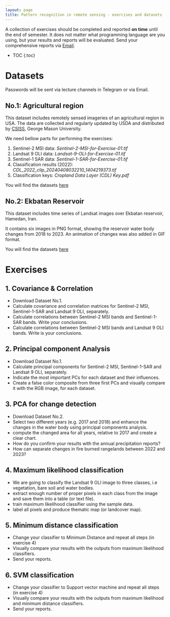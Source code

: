```yaml
---
layout: page
title: Pattern recognition in remote sensing - exercises and datasets
---
```


A collection of exercises should be completed and reported **on time** until the end of semester. 
It does not matter what programming language are you using, but your results and reports will be evaluated.
Send your comprehensive reports via [Email](mailto:torabzadeh@basu.ac.ir).

* TOC
{:toc}

# Datasets
Passwords will be sent via lecture channels in Telegram or via Email.

## No.1: Agricultural region
This dataset includes remotely sensed imageries of an agricultural region in USA. The data are collected and regularly updated by USDA and distributed by [CSISS](https://nassgeodata.gmu.edu/CropScape/), George Mason University.

We need bellow parts for performing the exercises: 
1. Sentinel-2 MSI data: *Sentinel-2-MSI-for-Exercise-01.tif*
2. Landsat 9 OLI data: *Landsat-9-OLI-for-Exercise-01.tif*
3. Sentinel-1 SAR data: *Sentinel-1-SAR-for-Exercise-01.tif*
4. Classification results (2022): *CDL_2022_clip_20240408032210_1404219373.tif*
5. Classification keys: *Cropland Data Layer (CDL) Key.pdf*

You will find the datasets [here](https://mega.nz/file/NSNABJoR#YMxuvs6zjOB3XbCY5vqHds4L8krx-EWnsvYCvPe728w)

## No.2: Ekbatan Reservoir
This dataset includes time series of Landsat images over Ekbatan reservoir, Hamedan, Iran. 

It contains six images in PNG format, showing the reservoir water body changes from 2018 to 2023. An animation of changes was also added in GIF format.  

You will find the datasets [here](https://mega.nz/file/dD1SGQzB#hCq-Uit-zSs_13iXcNm438eAtxzqVxZrZ_EzOLZQInA)

# Exercises
## 1. Covariance & Correlation

- Download Dataset No.1.
- Calculate covariance and correlation matrices for Sentinel-2 MSI, Sentinel-1-SAR and Landsat 9 OLI, separately.
- Calculate correlations between Sentinel-2 MSI bands and Sentinel-1-SAR bands. Write your conclusions.
- Calculate correlations between Sentinel-2 MSI bands and Landsat 9 OLI bands. Write is your conclusions.

## 2. Principal component Analysis

- Download Dataset No.1.
- Calculate principal components for Sentinel-2 MSI, Sentinel-1-SAR and Landsat 9 OLI, separately.
- Indicate the most important PCs for each dataset and their influences.
- Create a false color composite from three first PCs and visually compare it with the RGB image, for each dataset.

## 3. PCA for change detection

- Download Dataset No.2.
- Select two different years (e.g. 2017 and 2018) and enhance the changes in the water body using principal components analysis.
- compute the changed area for all years, relative to 2017 and create a clear chart.
- How do you confirm your results with the annual precipitation reports?
- How can separate changes in fire burned rangelands between 2022 and 2023?

## 4. Maximum likelihood classification

- We are going to classify the Landsat 9 OLI image to three classes, i.e vegetation, bare soil and water bodies.
- extract enough number of proper pixels in each class from the image and save them into a table (or text file).
- train maximum likelihood classifier using the sample data.
- label all pixels and produce thematic map (or landcover map).

## 5. Minimum distance classification

- Change your classifier to Minimum Distance and repeat all steps (in exercise 4)
- Visually compare your results with the outputs from maximum likelihood classifiers.
- Send your reports.

## 6. SVM classification

- Change your classifier to Support vector machine and repeat all steps (in exercise 4)
- Visually compare your results with the outputs from maximum likelihood and minimum distance classifiers.
- Send your reports.

